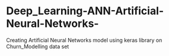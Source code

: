# Deep_Learning-ANN-Artificial-Neural-Networks-
Creating Artificial Neural Networks model using keras library on Churn_Modelling data set
